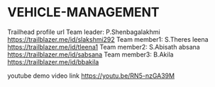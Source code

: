 # VEHICLE-MANAGEMENT
Trailhead profile url
Team leader: P.Shenbagalakhmi https://trailblazer.me/id/slakshmi292
Team member1: S.Theres leena https://trailblazer.me/id/tleena1
Team member2: S.Abisath absana https://trailblazer.me/id/sabsana
Team member3: B.Akila https://trailblazer.me/id/bbakila
 
 youtube demo video link https://youtu.be/RN5-nzGA39M
 
